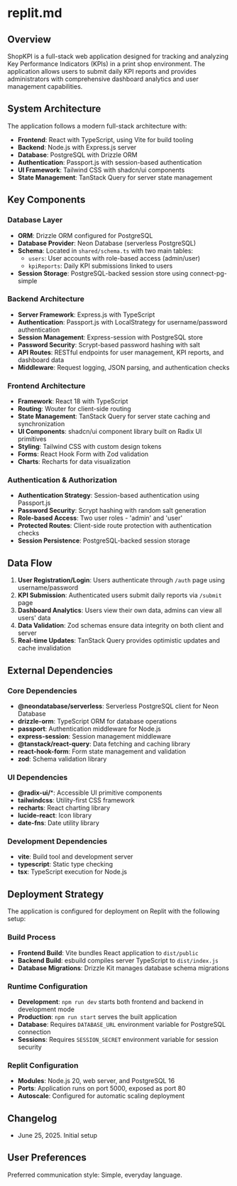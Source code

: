 # replit.md

## Overview

ShopKPI is a full-stack web application designed for tracking and analyzing Key Performance Indicators (KPIs) in a print shop environment. The application allows users to submit daily KPI reports and provides administrators with comprehensive dashboard analytics and user management capabilities.

## System Architecture

The application follows a modern full-stack architecture with:
- **Frontend**: React with TypeScript, using Vite for build tooling
- **Backend**: Node.js with Express.js server
- **Database**: PostgreSQL with Drizzle ORM
- **Authentication**: Passport.js with session-based authentication
- **UI Framework**: Tailwind CSS with shadcn/ui components
- **State Management**: TanStack Query for server state management

## Key Components

### Database Layer
- **ORM**: Drizzle ORM configured for PostgreSQL
- **Database Provider**: Neon Database (serverless PostgreSQL)
- **Schema**: Located in `shared/schema.ts` with two main tables:
  - `users`: User accounts with role-based access (admin/user)
  - `kpiReports`: Daily KPI submissions linked to users
- **Session Storage**: PostgreSQL-backed session store using connect-pg-simple

### Backend Architecture
- **Server Framework**: Express.js with TypeScript
- **Authentication**: Passport.js with LocalStrategy for username/password authentication
- **Session Management**: Express-session with PostgreSQL store
- **Password Security**: Scrypt-based password hashing with salt
- **API Routes**: RESTful endpoints for user management, KPI reports, and dashboard data
- **Middleware**: Request logging, JSON parsing, and authentication checks

### Frontend Architecture
- **Framework**: React 18 with TypeScript
- **Routing**: Wouter for client-side routing
- **State Management**: TanStack Query for server state caching and synchronization
- **UI Components**: shadcn/ui component library built on Radix UI primitives
- **Styling**: Tailwind CSS with custom design tokens
- **Forms**: React Hook Form with Zod validation
- **Charts**: Recharts for data visualization

### Authentication & Authorization
- **Authentication Strategy**: Session-based authentication using Passport.js
- **Password Security**: Scrypt hashing with random salt generation
- **Role-based Access**: Two user roles - 'admin' and 'user'
- **Protected Routes**: Client-side route protection with authentication checks
- **Session Persistence**: PostgreSQL-backed session storage

## Data Flow

1. **User Registration/Login**: Users authenticate through `/auth` page using username/password
2. **KPI Submission**: Authenticated users submit daily reports via `/submit` page
3. **Dashboard Analytics**: Users view their own data, admins can view all users' data
4. **Data Validation**: Zod schemas ensure data integrity on both client and server
5. **Real-time Updates**: TanStack Query provides optimistic updates and cache invalidation

## External Dependencies

### Core Dependencies
- **@neondatabase/serverless**: Serverless PostgreSQL client for Neon Database
- **drizzle-orm**: TypeScript ORM for database operations
- **passport**: Authentication middleware for Node.js
- **express-session**: Session management middleware
- **@tanstack/react-query**: Data fetching and caching library
- **react-hook-form**: Form state management and validation
- **zod**: Schema validation library

### UI Dependencies
- **@radix-ui/***: Accessible UI primitive components
- **tailwindcss**: Utility-first CSS framework
- **recharts**: React charting library
- **lucide-react**: Icon library
- **date-fns**: Date utility library

### Development Dependencies
- **vite**: Build tool and development server
- **typescript**: Static type checking
- **tsx**: TypeScript execution for Node.js

## Deployment Strategy

The application is configured for deployment on Replit with the following setup:

### Build Process
- **Frontend Build**: Vite bundles React application to `dist/public`
- **Backend Build**: esbuild compiles server TypeScript to `dist/index.js`
- **Database Migrations**: Drizzle Kit manages database schema migrations

### Runtime Configuration
- **Development**: `npm run dev` starts both frontend and backend in development mode
- **Production**: `npm run start` serves the built application
- **Database**: Requires `DATABASE_URL` environment variable for PostgreSQL connection
- **Sessions**: Requires `SESSION_SECRET` environment variable for session security

### Replit Configuration
- **Modules**: Node.js 20, web server, and PostgreSQL 16
- **Ports**: Application runs on port 5000, exposed as port 80
- **Autoscale**: Configured for automatic scaling deployment

## Changelog
- June 25, 2025. Initial setup

## User Preferences

Preferred communication style: Simple, everyday language.